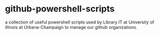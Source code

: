 # github-powershell-scripts
a collection of useful powershell scripts used by Library IT at University of Illinois at Urbana-Champaign to manage our github organizations.
